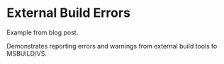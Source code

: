 # External Build Errors

Example from blog post.

Demonstrates reporting errors and warnings from external build tools to MSBUILD/VS.


